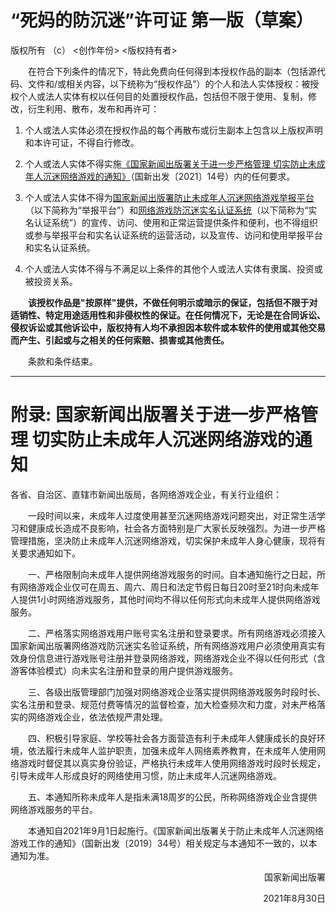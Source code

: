 # “死妈的防沉迷”许可证 第一版（草案）

版权所有 （c） \<创作年份\> \<版权持有者\>

&emsp;&emsp;在符合下列条件的情况下，特此免费向任何得到本授权作品的副本（包括源代码、文件和/或相关内容，以下统称为“授权作品”）的个人和法人实体授权：被授权个人或法人实体有权以任何目的处置授权作品，包括但不限于使用、复制，修改，衍生利用、散布，发布和再许可：

1. 个人或法人实体必须在授权作品的每个再散布或衍生副本上包含以上版权声明和本许可证，不得自行修改。

2. 个人或法人实体不得实施[《国家新闻出版署关于进一步严格管理 切实防止未成年人沉迷网络游戏的通知》](https://www.nppa.gov.cn/nppa/contents/279/98792.shtml)（国新出发〔2021〕14号）内的任何要求。

3. 个人或法人实体不得为[国家新闻出版署防止未成年人沉迷网络游戏举报平台](https://jubao.chinaso.com/)（以下简称为“举报平台”）和[网络游戏防沉迷实名认证系统](https://wlc.nppa.gov.cn/fcm_company/index.html)（以下简称为“实名认证系统”）的宣传、访问、使用和正常运营提供条件和便利，也不得组织或参与举报平台和实名认证系统的运营活动，以及宣传、访问和使用举报平台和实名认证系统。

4. 个人或法人实体不得与不满足以上条件的其他个人或法人实体有隶属、投资或被投资关系。

&emsp;&emsp;**该授权作品是"按原样"提供，不做任何明示或暗示的保证，包括但不限于对适销性、特定用途适用性和非侵权性的保证。在任何情况下，无论是在合同诉讼、侵权诉讼或其他诉讼中，版权持有人均不承担因本软件或本软件的使用或其他交易而产生、引起或与之相关的任何索赔、损害或其他责任。**

&emsp;&emsp;条款和条件结束。

---

# 附录: 国家新闻出版署关于进一步严格管理 切实防止未成年人沉迷网络游戏的通知

各省、自治区、直辖市新闻出版局，各网络游戏企业，有关行业组织：

&emsp;&emsp;一段时间以来，未成年人过度使用甚至沉迷网络游戏问题突出，对正常生活学习和健康成长造成不良影响，社会各方面特别是广大家长反映强烈。为进一步严格管理措施，坚决防止未成年人沉迷网络游戏，切实保护未成年人身心健康，现将有关要求通知如下。

&emsp;&emsp;一、严格限制向未成年人提供网络游戏服务的时间。自本通知施行之日起，所有网络游戏企业仅可在周五、周六、周日和法定节假日每日20时至21时向未成年人提供1小时网络游戏服务，其他时间均不得以任何形式向未成年人提供网络游戏服务。

&emsp;&emsp;二、严格落实网络游戏用户账号实名注册和登录要求。所有网络游戏必须接入国家新闻出版署网络游戏防沉迷实名验证系统，所有网络游戏用户必须使用真实有效身份信息进行游戏账号注册并登录网络游戏，网络游戏企业不得以任何形式（含游客体验模式）向未实名注册和登录的用户提供游戏服务。

&emsp;&emsp;三、各级出版管理部门加强对网络游戏企业落实提供网络游戏服务时段时长、实名注册和登录、规范付费等情况的监督检查，加大检查频次和力度，对未严格落实的网络游戏企业，依法依规严肃处理。

&emsp;&emsp;四、积极引导家庭、学校等社会各方面营造有利于未成年人健康成长的良好环境，依法履行未成年人监护职责，加强未成年人网络素养教育，在未成年人使用网络游戏时督促其以真实身份验证，严格执行未成年人使用网络游戏时段时长规定，引导未成年人形成良好的网络使用习惯，防止未成年人沉迷网络游戏。

&emsp;&emsp;五、本通知所称未成年人是指未满18周岁的公民，所称网络游戏企业含提供网络游戏服务的平台。

&emsp;&emsp;本通知自2021年9月1日起施行。《国家新闻出版署关于防止未成年人沉迷网络游戏工作的通知》（国新出发〔2019〕34号）相关规定与本通知不一致的，以本通知为准。

<p align="right">国家新闻出版署</p>
<p align="right">2021年8月30日</p>
